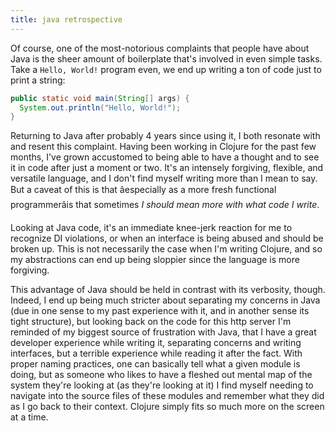 ```yaml
---
title: java retrospective
---
```


Of course, one of the most-notorious complaints that people have about Java is the sheer amount of boilerplate that's involved in even simple tasks. Take a `Hello, World!` program even, we end up writing a ton of code just to print a string:
```java
public static void main(String[] args) {
  System.out.println("Hello, World!");
}
```
Returning to Java after probably 4 years since using it, I both resonate with and resent this complaint. Having been working in Clojure for the past few months, I've grown accustomed to being able to have a thought and to see it in code after just a moment or two. It's an intensely forgiving, flexible, and versatile language, and I don't find myself writing more than I mean to say. But a caveat of this is that âespecially as a more fresh functional programmerâis that sometimes *I should mean more with what code I write*.

Looking at Java code, it's an immediate knee-jerk reaction for me to recognize DI violations, or when an interface is being abused and should be broken up. This is not necessarily the case when I'm writing Clojure, and so my abstractions can end up being sloppier since the language is more forgiving.

This advantage of Java should be held in contrast with its verbosity, though. Indeed, I end up being much stricter about separating my concerns in Java (due in one sense to my past experience with it, and in another sense its tight structure), but looking back on the code for this http server I'm reminded of my biggest source of frustration with Java, that I have a great developer experience while writing it, separating concerns and writing interfaces, but a terrible experience while reading it after the fact. With proper naming practices, one can basically tell what a given module is doing, but as someone who likes to have a fleshed out mental map of the system they're looking at (as they're looking at it) I find myself needing to navigate into the source files of these modules and remember what they did as I go back to their context. Clojure simply fits so much more on the screen at a time.